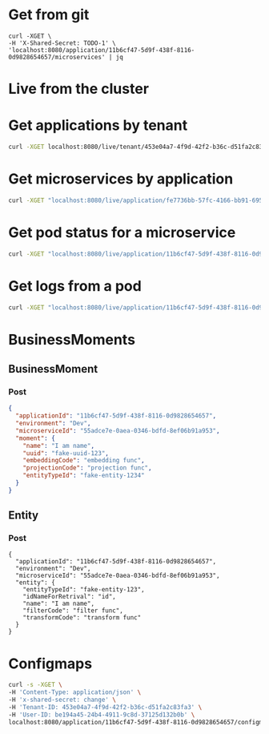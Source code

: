 

# Get from git
```
curl -XGET \
-H 'X-Shared-Secret: TODO-1' \
'localhost:8080/application/11b6cf47-5d9f-438f-8116-0d9828654657/microservices' | jq
```

# Live from the cluster

# Get applications by tenant
```sh
curl -XGET localhost:8080/live/tenant/453e04a7-4f9d-42f2-b36c-d51fa2c83fa3/applications
```

# Get microservices by application
```sh
curl -XGET "localhost:8080/live/application/fe7736bb-57fc-4166-bb91-6954f4dd4eb7/microservices" | jq
```

# Get pod status for a microservice
```sh
curl -XGET "localhost:8080/live/application/11b6cf47-5d9f-438f-8116-0d9828654657/microservice/9f6a613f-d969-4938-a1ac-5b7df199bc40/podstatus/dev" | jq
```

# Get logs from a pod
```sh
curl -XGET "localhost:8080/live/application/11b6cf47-5d9f-438f-8116-0d9828654657/pod/dev-order-846fbc7776-x79r/logs" | jq
```


# BusinessMoments
## BusinessMoment
### Post
```json
{
  "applicationId": "11b6cf47-5d9f-438f-8116-0d9828654657",
  "environment": "Dev",
  "microserviceId": "55adce7e-0aea-0346-bdfd-8ef06b91a953",
  "moment": {
    "name": "I am name",
    "uuid": "fake-uuid-123",
    "embeddingCode": "embedding func",
    "projectionCode": "projection func",
    "entityTypeId": "fake-entity-1234"
  }
}
```

## Entity
### Post
```
{
  "applicationId": "11b6cf47-5d9f-438f-8116-0d9828654657",
  "environment": "Dev",
  "microserviceId": "55adce7e-0aea-0346-bdfd-8ef06b91a953",
  "entity": {
    "entityTypeId": "fake-entity-123",
    "idNameForRetrival": "id",
    "name": "I am name",
    "filterCode": "filter func",
    "transformCode": "transform func"
  }
}
```


# Configmaps
```sh
curl -s -XGET \
-H 'Content-Type: application/json' \
-H 'x-shared-secret: change' \
-H 'Tenant-ID: 453e04a7-4f9d-42f2-b36c-d51fa2c83fa3' \
-H 'User-ID: be194a45-24b4-4911-9c8d-37125d132b0b' \
localhost:8080/application/11b6cf47-5d9f-438f-8116-0d9828654657/configmap/hi | jq
```